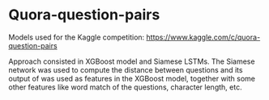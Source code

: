 # Quora-question-pairs
Models used for the Kaggle competition: https://www.kaggle.com/c/quora-question-pairs

Approach consisted in XGBoost model and Siamese LSTMs. The Siamese network was used to compute the distance between questions and its output of was used as features in the XGBoost model, together with some other features like word match of the questions, character length, etc.
